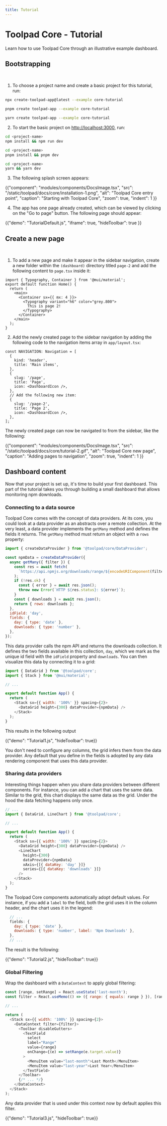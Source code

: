 ```yaml
---
title: Tutorial
---
```


# Toolpad Core - Tutorial

<p class="description">Learn how to use Toolpad Core through an illustrative example dashboard.</p>

## Bootstrapping

<br/>

1. To choose a project name and create a basic project for this tutorial, run:

<codeblock storageKey="package-manager">

```bash npm
npx create-toolpad-app@latest --example core-tutorial
```

```bash pnpm
pnpm create toolpad-app --example core-tutorial
```

```bash yarn
yarn create toolpad-app --example core-tutorial
```

  </codeblock>

2. To start the basic project on [http://localhost:3000](http://localhost:3000/), run:

<codeblock storageKey="package-manager">

```bash npm
cd <project-name>
npm install && npm run dev
```

```bash pnpm
cd <project-name>
pnpm install && pnpm dev
```

```bash yarn
cd <project-name>
yarn && yarn dev
```

</codeblock>

3. The following splash screen appears:

{{"component": "modules/components/DocsImage.tsx", "src": "/static/toolpad/docs/core/installation-1.png", "alt": "Toolpad Core entry point", "caption": "Starting with Toolpad Core", "zoom": true, "indent": 1 }}

4. The app has one page already created, which can be viewed by clicking on the "Go to page" button. The following page should appear:

{{"demo": "TutorialDefault.js", "iframe": true, "hideToolbar": true }}

## Create a new page

<br/>

1. To add a new page and make it appear in the sidebar navigation, create a new folder within the `(dashboard)` directory titled `page-2` and add the following content to `page.tsx` inside it:

```tsx
import { Typography, Container } from '@mui/material';
export default function Home() {
  return (
    <main>
      <Container sx={{ mx: 4 }}>
        <Typography variant="h6" color="grey.800">
          This is page 2!
        </Typography>
      </Container>
    </main>
  );
}
```

2. Add the newly created page to the sidebar navigation by adding the following code to the navigation items array in `app/layout.tsx`:

```tsx
const NAVIGATION: Navigation = [
  {
    kind: 'header',
    title: 'Main items',
  },
  {
    slug: '/page',
    title: 'Page',
    icon: <DashboardIcon />,
  },
  // Add the following new item:
  {
    slug: '/page-2',
    title: 'Page 2',
    icon: <DashboardIcon />,
  },
];
```

The newly created page can now be navigated to from the sidebar, like the following:

{{"component": "modules/components/DocsImage.tsx", "src": "/static/toolpad/docs/core/tutorial-2.gif", "alt": "Toolpad Core new page", "caption": "Adding pages to navigation", "zoom": true, "indent": 1 }}

## Dashboard content

Now that your project is set up, it's time to build your first dashboard. This part of the tutorial takes you through building a small dashboard that allows monitoring npm downloads.

### Connecting to a data source

Toolpad Core comes with the concept of data providers. At its core, you could look at a data provider as an abstracts over a remote collection. At the very least, a data provider implements the `getMany` method and defines the fields it returns. The `getMany` method must return an object with a `rows` property:

```js
import { createDataProvider } from '@toolpad/core/DataProvider';

const npmData = createDataProvider({
  async getMany({ filter }) {
    const res = await fetch(
      `https://api.npmjs.org/downloads/range/${encodeURIComponent(filter.range?.equals ?? 'last-month')}/react`,
    );
    if (!res.ok) {
      const { error } = await res.json();
      throw new Error(`HTTP ${res.status}: ${error}`);
    }
    const { downloads } = await res.json();
    return { rows: downloads };
  },
  idField: 'day',
  fields: {
    day: { type: 'date' },
    downloads: { type: 'number' },
  },
});
```

This data provider calls the npm API and returns the downloads collection. It defines the two fields available in this collection, `day`, which we mark as the unique id field with the `idField` property and `downloads`. You can then visualize this data by connecting it to a grid:

```js
import { DataGrid } from '@toolpad/core';
import { Stack } from '@mui/material';

// ...

export default function App() {
  return (
    <Stack sx={{ width: '100%' }} spacing={2}>
      <DataGrid height={300} dataProvider={npmData} />
    </Stack>
  );
}
```

This results in the following output

{{"demo": "Tutorial1.js", "hideToolbar": true}}

You don't need to configure any columns, the grid infers them from the data provider. Any default that you define in the fields is adopted by any data rendering component that uses this data provider.

### Sharing data providers

Interesting things happen when you share data providers between different components. For instance, you can add a chart that uses the same data. Similar to the grid, this chart displays the same data as the grid. Under the hood the data fetching happens only once.

```js
// ...
import { DataGrid, LineChart } from '@toolpad/core';

// ...

export default function App() {
  return (
    <Stack sx={{ width: '100%' }} spacing={2}>
      <DataGrid height={300} dataProvider={npmData} />
      <LineChart
        height={300}
        dataProvider={npmData}
        xAxis={[{ dataKey: 'day' }]}
        series={[{ dataKey: 'downloads' }]}
      />
    </Stack>
  );
}
```

The Toolpad Core components automatically adopt default values. For instance, if you add a `label` to the field, both the grid uses it in the column header, and the chart uses it in the legend:

```js
  // ...
  fields: {
    day: { type: 'date' },
    downloads: { type: 'number', label: 'Npm Downloads' },
  },
  // ...
```

The result is the following:

{{"demo": "Tutorial2.js", "hideToolbar": true}}

### Global Filtering

Wrap the dashboard with a `DataContext` to apply global filtering:

```js
const [range, setRange] = React.useState('last-month');
const filter = React.useMemo(() => ({ range: { equals: range } }), [range]);

// ...

return (
  <Stack sx={{ width: '100%' }} spacing={2}>
    <DataContext filter={filter}>
      <Toolbar disableGutters>
        <TextField
          select
          label="Range"
          value={range}
          onChange={(e) => setRange(e.target.value)}
        >
          <MenuItem value="last-month">Last Month</MenuItem>
          <MenuItem value="last-year">Last Year</MenuItem>
        </TextField>
      </Toolbar>
      {/* ... */}
    </DataContext>
  </Stack>
);
```

Any data provider that is used under this context now by default applies this filter.

{{"demo": "Tutorial3.js", "hideToolbar": true}}
